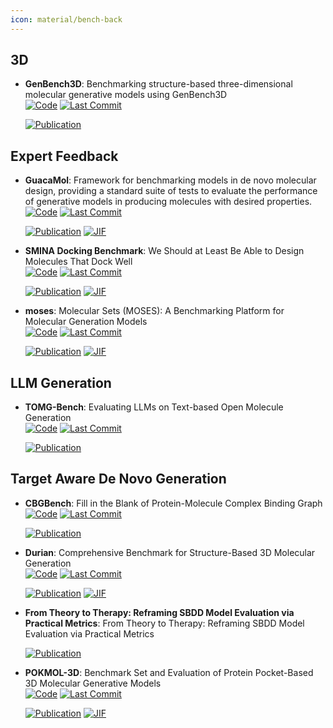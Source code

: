 ```yaml
---
icon: material/bench-back
---
```



## **3D**


- **GenBench3D**: Benchmarking structure-based three-dimensional molecular generative models using GenBench3D  
    [![Code](https://img.shields.io/github/stars/bbaillif/genbench3d?style=for-the-badge&logo=github)](https://github.com/bbaillif/genbench3d) 
    [![Last Commit](https://img.shields.io/github/last-commit/bbaillif/genbench3d?style=for-the-badge&logo=github)](https://github.com/bbaillif/genbench3d) 

    [![Publication](https://img.shields.io/badge/Publication-Citations:0-blue?style=for-the-badge&logo=bookstack)](https://doi.org/10.48550/arXiv.2407.04424) 


## **Expert Feedback**


- **GuacaMol**: Framework for benchmarking models in de novo molecular design, providing a standard suite of tests to evaluate the performance of generative models in producing molecules with desired properties.  
    [![Code](https://img.shields.io/github/stars/BenevolentAI/guacamol?style=for-the-badge&logo=github)](https://github.com/BenevolentAI/guacamol) 
    [![Last Commit](https://img.shields.io/github/last-commit/BenevolentAI/guacamol?style=for-the-badge&logo=github)](https://github.com/BenevolentAI/guacamol) 

    [![Publication](https://img.shields.io/badge/Publication-Citations:477-blue?style=for-the-badge&logo=bookstack)](https://doi.org/10.1021/acs.jcim.8b00839) 
    [![JIF](https://img.shields.io/badge/Impact_Factor-5.60-purple?style=for-the-badge&logo=academia)](https://doi.org/10.1021/acs.jcim.8b00839)



- **SMINA Docking Benchmark**: We Should at Least Be Able to Design Molecules That Dock Well  
    [![Code](https://img.shields.io/github/stars/cieplinski-tobiasz/smina-docking-benchmark?style=for-the-badge&logo=github)](https://github.com/cieplinski-tobiasz/smina-docking-benchmark) 
    [![Last Commit](https://img.shields.io/github/last-commit/cieplinski-tobiasz/smina-docking-benchmark?style=for-the-badge&logo=github)](https://github.com/cieplinski-tobiasz/smina-docking-benchmark) 

    [![Publication](https://img.shields.io/badge/Publication-Citations:15-blue?style=for-the-badge&logo=bookstack)](https://doi.org/10.1021/acs.jcim.2c01355) 
    [![JIF](https://img.shields.io/badge/Impact_Factor-5.60-purple?style=for-the-badge&logo=academia)](https://doi.org/10.1021/acs.jcim.2c01355)



- **moses**: Molecular Sets (MOSES): A Benchmarking Platform for Molecular Generation Models  
    [![Code](https://img.shields.io/github/stars/molecularsets/moses?style=for-the-badge&logo=github)](https://github.com/molecularsets/moses) 
    [![Last Commit](https://img.shields.io/github/last-commit/molecularsets/moses?style=for-the-badge&logo=github)](https://github.com/molecularsets/moses) 

    [![Publication](https://img.shields.io/badge/Publication-Citations:374-blue?style=for-the-badge&logo=bookstack)](https://doi.org/10.3389/fphar.2020.565644) 
    [![JIF](https://img.shields.io/badge/Impact_Factor-4.40-purple?style=for-the-badge&logo=academia)](https://doi.org/10.3389/fphar.2020.565644)


## **LLM Generation**


- **TOMG-Bench**: Evaluating LLMs on Text-based Open Molecule Generation  
    [![Code](https://img.shields.io/github/stars/phenixace/TOMG-Bench?style=for-the-badge&logo=github)](https://github.com/phenixace/TOMG-Bench) 
    [![Last Commit](https://img.shields.io/github/last-commit/phenixace/TOMG-Bench?style=for-the-badge&logo=github)](https://github.com/phenixace/TOMG-Bench) 

    [![Publication](https://img.shields.io/badge/Publication-Citations:0-blue?style=for-the-badge&logo=bookstack)](https://doi.org/10.48550/arXiv.2412.14642) 


## **Target Aware De Novo Generation**


- **CBGBench**: Fill in the Blank of Protein-Molecule Complex Binding Graph  
    [![Code](https://img.shields.io/github/stars/Edapinenut/CBGBench?style=for-the-badge&logo=github)](https://github.com/Edapinenut/CBGBench) 
    [![Last Commit](https://img.shields.io/github/last-commit/Edapinenut/CBGBench?style=for-the-badge&logo=github)](https://github.com/Edapinenut/CBGBench) 

    [![Publication](https://img.shields.io/badge/Publication-Citations:0-blue?style=for-the-badge&logo=bookstack)](https://doi.org/10.48550/arXiv.2406.10840) 



- **Durian**: Comprehensive Benchmark for Structure-Based 3D Molecular Generation  
    [![Code](https://img.shields.io/github/stars/19990210nd/Durian?style=for-the-badge&logo=github)](https://github.com/19990210nd/Durian) 
    [![Last Commit](https://img.shields.io/github/last-commit/19990210nd/Durian?style=for-the-badge&logo=github)](https://github.com/19990210nd/Durian) 

    [![Publication](https://img.shields.io/badge/Publication-Citations:0-blue?style=for-the-badge&logo=bookstack)](https://doi.org/10.1021/acs.jcim.4c02232) 
    [![JIF](https://img.shields.io/badge/Impact_Factor-5.60-purple?style=for-the-badge&logo=academia)](https://doi.org/10.1021/acs.jcim.4c02232)



- **From Theory to Therapy: Reframing SBDD Model Evaluation via Practical Metrics**: From Theory to Therapy: Reframing SBDD Model Evaluation via Practical Metrics  

    [![Publication](https://img.shields.io/badge/Publication-Citations:2-blue?style=for-the-badge&logo=bookstack)](https://doi.org/10.4135/9781071909850.n4) 



- **POKMOL-3D**: Benchmark Set and Evaluation of Protein Pocket-Based 3D Molecular Generative Models  
    [![Code](https://img.shields.io/github/stars/haoyang9688/POKMOL3D/tree/master?style=for-the-badge&logo=github)](https://github.com/haoyang9688/POKMOL3D/tree/master) 
    [![Last Commit](https://img.shields.io/github/last-commit/haoyang9688/POKMOL3D/tree/master?style=for-the-badge&logo=github)](https://github.com/haoyang9688/POKMOL3D/tree/master) 

    [![Publication](https://img.shields.io/badge/Publication-Citations:1-blue?style=for-the-badge&logo=bookstack)](https://doi.org/10.1021/acs.jcim.4c01598) 
    [![JIF](https://img.shields.io/badge/Impact_Factor-5.60-purple?style=for-the-badge&logo=academia)](https://doi.org/10.1021/acs.jcim.4c01598)



